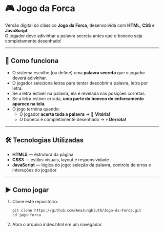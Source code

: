 # 🎮 Jogo da Forca

Versão digital do clássico **Jogo da Forca**, desenvolvida com **HTML**, **CSS** e **JavaScript**.  
O jogador deve adivinhar a palavra secreta antes que o boneco seja completamente desenhado!

---

## 🧩 Como funciona

- O sistema escolhe (ou define) uma **palavra secreta** que o jogador deverá adivinhar.  
- O jogador seleciona letras para tentar descobrir a palavra, letra por letra.  
- Se a letra estiver na palavra, ela é revelada nas posições corretas.  
- Se a letra estiver errada, **uma parte do boneco do enforcamento aparece na tela**. 
- O jogo termina quando:
  - O jogador **acerta toda a palavra** → 🎉 **Vitória!**
  - O boneco é completamente desenhado → 💀 **Derrota!**

---

## 🛠 Tecnologias Utilizadas

- **HTML5** — estrutura da página  
- **CSS3** — estilos visuais, layout e responsividade  
- **JavaScript** — lógica do jogo: seleção da palavra, controle de erros e interações do jogador  

---

## ▶️ Como jogar

1. Clone este repositório:

   ```bash
   git clone https://github.com/AnaJungbluth/Jogo-da-Forca.git
   cd jogo-forca
   ```

2. Abra o arquivo index.html em um navegador.
